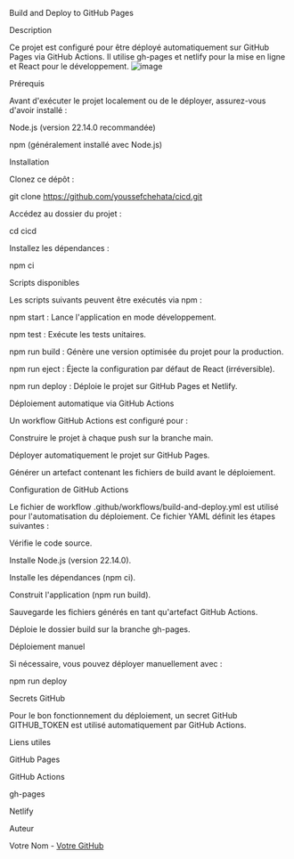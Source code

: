 Build and Deploy to GitHub Pages

Description

Ce projet est configuré pour être déployé automatiquement sur GitHub Pages via GitHub Actions. Il utilise gh-pages et netlify pour la mise en ligne et React pour le développement.
![image](https://github.com/user-attachments/assets/f5680408-d75e-4773-aaa8-bc623f6546b1)

Prérequis

Avant d'exécuter le projet localement ou de le déployer, assurez-vous d'avoir installé :

Node.js (version 22.14.0 recommandée)

npm (généralement installé avec Node.js)

Installation

Clonez ce dépôt :

git clone https://github.com/youssefchehata/cicd.git

Accédez au dossier du projet :

cd cicd

Installez les dépendances :

npm ci

Scripts disponibles

Les scripts suivants peuvent être exécutés via npm :

npm start : Lance l'application en mode développement.

npm test : Exécute les tests unitaires.

npm run build : Génère une version optimisée du projet pour la production.

npm run eject : Éjecte la configuration par défaut de React (irréversible).

npm run deploy : Déploie le projet sur GitHub Pages et Netlify.

Déploiement automatique via GitHub Actions

Un workflow GitHub Actions est configuré pour :

Construire le projet à chaque push sur la branche main.

Déployer automatiquement le projet sur GitHub Pages.

Générer un artefact contenant les fichiers de build avant le déploiement.

Configuration de GitHub Actions

Le fichier de workflow .github/workflows/build-and-deploy.yml est utilisé pour l'automatisation du déploiement. Ce fichier YAML définit les étapes suivantes :

Vérifie le code source.

Installe Node.js (version 22.14.0).

Installe les dépendances (npm ci).

Construit l'application (npm run build).

Sauvegarde les fichiers générés en tant qu'artefact GitHub Actions.

Déploie le dossier build sur la branche gh-pages.

Déploiement manuel

Si nécessaire, vous pouvez déployer manuellement avec :

npm run deploy

Secrets GitHub

Pour le bon fonctionnement du déploiement, un secret GitHub GITHUB_TOKEN est utilisé automatiquement par GitHub Actions.

Liens utiles

GitHub Pages

GitHub Actions

gh-pages

Netlify

Auteur

Votre Nom - [Votre GitHub](https://github.com/youssefchehata)
